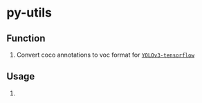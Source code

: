 # py-utils

## Function
1. Convert coco annotations to voc format for [`YOLOv3-tensorflow`](https://github.com/YunYang1994/tensorflow-yolov3)


## Usage
1. 
